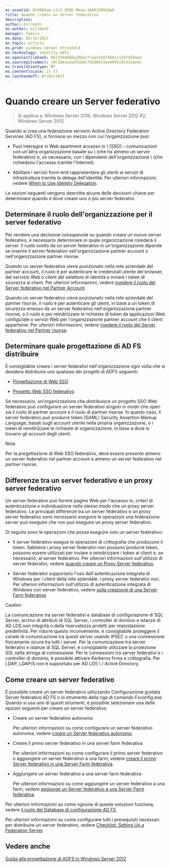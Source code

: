```yaml
---
ms.assetid: 824005ae-c3c1-459b-9baa-1660158918ab
title: Quando creare un Server federativo
description: 
author: billmath
ms.author: billmath
manager: femila
ms.date: 05/31/2017
ms.topic: article
ms.prod: windows-server-threshold
ms.technology: identity-adfs
ms.openlocfilehash: 8013764b88a1061cfcaa3a507466c111bfd59aad
ms.sourcegitcommit: 70c1b6cedad55b9c7d2068c9aa4891c6c533ee4c
ms.translationtype: MT
ms.contentlocale: it-IT
ms.lasthandoff: 07/03/2017
---
```

# <a name="when-to-create-a-federation-server"></a>Quando creare un Server federativo

>Si applica a: Windows Server 2016, Windows Server 2012 R2, Windows Server 2012

Quando si crea una federazione serverin Active Directory Federation Services \(AD FS\), si fornisce un mezzo con cui l'organizzazione può:  
  
-   Puoi interagire in Web apartment accesso in \ (SSO\) – comunicazioni con un'altra organizzazione basate su \ (che ha almeno un server federativo) e, se necessario, con i dipendenti dell'organizzazione \ (che richiedono l'accesso tramite l'Internet).  
  
-   Abilitare i servizi front-end rappresentare gli utenti ai servizi di infrastruttura tramite la delega dell'identità. Per ulteriori informazioni, vedere [When to Use Identity Delegation](When-to-Use-Identity-Delegation.md).  
  
Le sezioni seguenti vengono descritte alcune delle decisioni chiave per determinare quando e dove creare uno o più server federativi.  
  
## <a name="determine-the-organizational-role-for-the-federation-server"></a>Determinare il ruolo dell'organizzazione per il server federativo  
Per rendere una decisione consapevole su quando creare un nuovo server federativo, è necessario determinare in quale organizzazione risiederà il server. Il ruolo svolto da un server federativo in un'organizzazione dipende se inserire il server federativo nell'organizzazione partner account o nell'organizzazione partner risorse.  
  
Quando un server federativo viene posizionato nella rete aziendale del partner account, il ruolo è per autenticare le credenziali utente del browser, del servizio Web o client del selettore di identità e inviare i token di sicurezza ai client. Per ulteriori informazioni, vedere [rivedere il ruolo del Server federativo nel Partner Account](Review-the-Role-of-the-Federation-Server-in-the-Account-Partner.md).  
  
Quando un server federativo viene posizionato nella rete aziendale del partner risorse, il ruolo è per autenticare gli utenti, in base a un token di sicurezza emesso da un server federativo nell'organizzazione partner risorse, o il ruolo è per reindirizzare le richieste di token da applicazioni Web configurate o servizi Web per l'organizzazione partner account che il client appartiene. Per ulteriori informazioni, vedere [rivedere il ruolo del Server federativo nel Partner risorse](Review-the-Role-of-the-Federation-Server-in-the-Resource-Partner.md).  
  
## <a name="determine-which-ad-fs-design-to-deploy"></a>Determinare quale progettazione di AD FS distribuire  
È consigliabile creare i server federativi nell'organizzazione ogni volta che si desidera distribuire uno qualsiasi dei progetti di ADFS seguenti:  
  
-   [Progettazione di Web SSO](Web-SSO-Design.md)  
  
-   [Progetto Web SSO federativo](Federated-Web-SSO-Design.md)  
  
Se necessario, un'organizzazione che distribuisce un progetto SSO Web federativo può configurare un server federativo singolo in modo che operi sia il ruolo di partner account e il ruolo di partner risorse. In questo caso, il server federativo può produrre token \(SAML\) Security Assertion Markup Language, basati sugli account utente nella propria organizzazione, o i token di reindirizzare le richieste di organizzazione, in base a dove si trovano gli account degli utenti.  
  
> [!NOTE]  
> Per la progettazione di Web SSO federativo, deve essere presente almeno un server federativo nel partner account e almeno un server federativo nel partner risorse.  
  
## <a name="differences-between-a-federation-server-and-a-federation-server-proxy"></a>Differenze tra un server federativo e un proxy server federativo  
Un server federativo può fornire pagine Web per l'accesso in, criteri di autenticazione e individuazione nello stesso modo che un proxy server federativo. Le principali differenze tra un server federativo e un proxy server federativo sono necessario eseguire le operazioni una federazione server può eseguire che non può eseguire un proxy server federativo.  
  
Di seguito sono le operazioni che possa eseguire solo un server federativo:  
  
-   Il server federativo esegue le operazioni di crittografia che producono il token. Sebbene i proxy server federativi non possono produrre token, possono essere utilizzati per inviare o reindirizzare i token ai client e, se necessario, al server federativo. Per ulteriori informazioni sull'utilizzo di server federativi, vedere [quando creare un Proxy Server federativo](When-to-Create-a-Federation-Server-Proxy.md).  
  
-   Server federativi supportano l'uso dell'autenticazione integrata di Windows per i client della rete aziendale. i proxy server federativi non. Per ulteriori informazioni sull'utilizzo di autenticazione integrata di Windows con server federativo, vedere [sulla creazione di una Server Farm federativa](When-to-Create-a-Federation-Server-Farm.md).  
  
> [!CAUTION]  
> La comunicazione tra server federativi e database di configurazione di SQL Server, archivi di attributi di SQL Server, i controller di dominio e istanze di AD LDS non integrità o della riservatezza protetti per impostazione predefinita. Per ridurre questo inconveniente, è consigliabile proteggere il canale di comunicazione tra questi server usando IPSEC o una connessione fisicamente sicura tra tutti i server. Per la comunicazione tra server federativi e istanze di SQL Server, è consigliabile utilizzare la protezione SSL nella stringa di connessione. Per le connessioni tra server federativi e i controller di dominio, è possibile attivare Kerberos firma e crittografia. Per LDAP, LDAP\/S non è supportato per AD LDS \ / Active Directory.  
  
## <a name="how-to-create-a-federation-server"></a>Come creare un server federativo  
È possibile creare un server federativo utilizzando Configurazione guidata Server federativo AD FS o lo strumento della riga di comando Fsconfig.exe. Quando si usa uno di questi strumenti, è possibile selezionare una delle opzioni seguenti per creare un server federativo.  
  
-   Creare un server federativo autonoma  
  
    Per ulteriori informazioni su come configurare un server federativo autonoma, vedere [creare un Server federativo autonomo](../../ad-fs/deployment/Create-a-Stand-Alone-Federation-Server.md).  
  
-   Creare il primo server federativo in una server farm federativa  
  
    Per ulteriori informazioni su come configurare il primo server federativo o aggiungere un server federativo a una farm, vedere [creare il primo Server federativo in una Server Farm federativa](../../ad-fs/deployment/Create-the-First-Federation-Server-in-a-Federation-Server-Farm.md).  
  
-   Aggiungere un server federativo a una server farm federativa  
  
    Per ulteriori informazioni su come aggiungere un server federativo a una farm, vedere [aggiunge un Server federativo a una Server Farm federativa](../../ad-fs/deployment/Add-a-Federation-Server-to-a-Federation-Server-Farm.md).  
  
Per ulteriori informazioni su come ognuna di queste soluzioni funziona, vedere [il ruolo del Database di configurazione AD FS](../../ad-fs/technical-reference/The-Role-of-the-AD-FS-Configuration-Database.md).  
  
Per ulteriori informazioni su come configurare tutti i prerequisiti necessari per distribuire un server federativo, vedere [Checklist: Setting Up a Federation Server](../../ad-fs/deployment/Checklist--Setting-Up-a-Federation-Server.md).  
  
## <a name="see-also"></a>Vedere anche
[Guida alla progettazione di ADFS in Windows Server 2012](AD-FS-Design-Guide-in-Windows-Server-2012.md)

